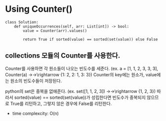 # Using Counter()
```python3
class Solution:
    def uniqueOccurrences(self, arr: List[int]) -> bool:
        value = Counter(arr).values()
        
        return True if sorted(value) == sorted(set(value)) else False
```
## collections 모듈의 Counter를 사용한다.
Counter를 사용하면 각 원소들이 나오는 빈도수를 세준다.
(ex. a = [1, 1, 2, 3, 3, 3], Counter(a) →→\rightarrow {1: 2, 2: 1, 3: 3})
Counter의 key에는 원소가, value에는 원소의 빈도수들이 저장된다.

python의 set은 중복을 없애준다. (ex. set([1, 1, 2, 3]) →→\rightarrow {1, 2, 3})
따라서 sorted(value) == sorted(set(value))가 성립한다면 빈도수가 중복되지 않으므로 True를 리턴하고, 그렇지 않은 경우에 False를 리턴한다.

* time complexcity: O(n)

